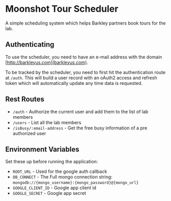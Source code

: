 # Moonshot Tour Scheduler
A simple scheduling system which helps Barkley partners book tours for the lab.

## Authenticating
To use the scheduler, you need to have an e-mail address with the domain [http://barkleyus.com](barkleyus.com).

To be tracked by the scheduler, you need to first hit the authentication route at `/auth`. This will build a user record with an oAuth2 access and refresh token which will automatically update any time data is requested.

## Rest Routes
* `/auth` - Authorize the current user and add them to the list of lab members
* `/users` - List all the lab members
* `/isBusy/:email-address` - Get the free busy information of a pre authorized user

## Environment Variables
Set these up before running the application:
* `ROOT_URL` - Used for the google auth callback
* `DB_CONNECT` - The Full mongo connection string: `mongodb://{mongo_username}:{mongo_password}@{mongo_url}`
* `GOOGLE_CLIENT_ID` - Google app client id
* `GOOGLE_SECRET` - Google app secret
